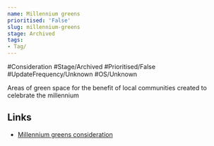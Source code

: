 ```yaml
---
name: Millennium greens
prioritised: 'False'
slug: millennium-greens
stage: Archived
tags:
- Tag/
---
```


#Consideration #Stage/Archived #Prioritised/False #UpdateFrequency/Unknown #OS/Unknown

Areas of green space for the benefit of local communities created to celebrate the millennium

## Links

* [Millennium greens consideration](https://design.planning.data.gov.uk/planning-consideration/millennium-greens)
